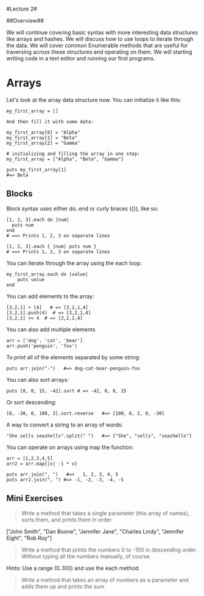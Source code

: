 #Lecture 2#

##Overview##

We will continue covering basic syntax with more interesting data structures like arrays and hashes. We will discuss how to use loops to iterate through the data. We will cover common Enumerable methods that are useful for traversing across these structures and operating on them. We will starting writing code in a text editor and running our first programs.

# Arrays

Let's look at the array data structure now. You can initialize it like this:

```
my_first_array = []
```

```
And then fill it with some data:

my_first_array[0] = "Alpha"
my_first_array[1] = "Beta"
my_first_array[2] = "Gamma"

# initializing and filling the array in one step:
my_first_array = ["Alpha", "Beta", "Gamma"]
```

```
puts my_first_array[1]
#=> Beta
```

## Blocks

Block syntax uses either do..end or curly braces ({}), like so:

```
[1, 2, 3].each do |num|
  puts num
end
# ==> Prints 1, 2, 3 on separate lines

[1, 2, 3].each { |num| puts num }
# ==> Prints 1, 2, 3 on separate lines
```


You can iterate through the array using the each loop:

```
my_first_array.each do |value|
    puts value
end
```

You can add elements to the array:

```
[3,2,1] + [4]   # => [3,2,1,4]
[3,2,1].push(4)  # => [3,2,1,4]
[3,2,1] << 4  # => [3,2,1,4]
```

You can also add multiple elements
```
arr = ['dog', 'cat', 'bear']
arr.push('penguin', 'fox')
```
To print all of the elements separated by some string:
```
puts arr.join("-")   #=> dog-cat-bear-penguin-fox
```

You can also sort arrays:

```
puts [8, 0, 15, -42].sort # => -42, 0, 8, 15
```

Or sort descending:
```
[6, -30, 0, 100, 2].sort.reverse   #=> [100, 6, 2, 0, -30]
```

A way to convert a string to an array of words:
```
"She sells seashells".split(" ")   #=> ["She", "sells", "seashells"]
```

You can operate on arrays using map the function:
```
arr = [1,2,3,4,5]
arr2 = arr.map{|x| -1 * x}

puts arr.join(", ")   #=>   1, 2, 3, 4, 5
puts arr2.join(", ") #=> -1, -2, -3, -4, -5
```
## Mini Exercises

> Write a method that takes a single parameter (this array of names), sorts them, and prints them in order

["John Smith", "Dan Boone", "Jennifer Jane", "Charles Lindy", "Jennifer Eight", "Rob Roy"]

> Write a method that prints the numbers 0 to -100 in descending order. Without typing all the numbers manually, of course.

Hints: Use a range (0..100) and use the each method.

> Write a method that takes an array of numbers as a parameter and adds them up and prints the sum
